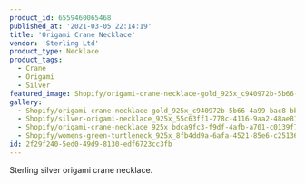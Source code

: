 ```yaml
---
product_id: 6559460065468
published_at: '2021-03-05 22:14:19'
title: 'Origami Crane Necklace'
vendor: 'Sterling Ltd'
product_type: Necklace
product_tags:
  - Crane
  - Origami
  - Silver
featured_image: Shopify/origami-crane-necklace-gold_925x_c940972b-5b66-4a99-bac8-bb984b4a06e4.jpg
gallery:
  - Shopify/origami-crane-necklace-gold_925x_c940972b-5b66-4a99-bac8-bb984b4a06e4-1614983869.jpg
  - Shopify/silver-origami-necklace_925x_55c63ff1-778c-4116-9aa2-48ae814a93d8.jpg
  - Shopify/origami-crane-necklace_925x_bdca9fc3-f9df-4afb-a701-c0139f70f558.jpg
  - Shopify/womens-green-turtleneck_925x_8fb4dd9a-6afa-4521-85e6-c25136676dfc.jpg
id: 2f29f240-5ed0-49d9-8130-edf6723cc3fb
---
```

<p>Sterling silver origami crane necklace.</p>